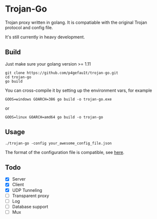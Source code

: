 # Trojan-Go

Trojan proxy written in golang. It is compatiable with the original Trojan protocol and config file. 

It's still currently in heavy development.


## Build

Just make sure your golang version >= 1.11


```
git clone https://github.com/p4gefau1t/trojan-go.git
cd trojan-go
go build
```

You can cross-compile it by setting up the environment vars, for example
```
GOOS=windows GOARCH=386 go build -o trojan-go.exe
```

or

```
GOOS=linux GOARCH=amd64 go build -o trojan-go
```

## Usage

```
./trojan-go -config your_awesome_config_file.json
```

The format of the configuration file is compatible, see [here](https://trojan-gfw.github.io/trojan/config).


## Todo

- [x] Server
- [x] Client
- [x] UDP Tunneling
- [ ] Transparent proxy
- [ ] Log
- [ ] Database support
- [ ] Mux
